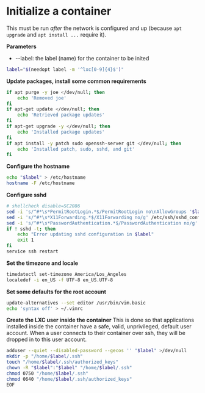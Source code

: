 # Initialize a container

This must be run *after* the network is configured and up (because `apt upgrade` and `apt install ...` require it).

**Parameters**
* --label: the label (name) for the container to be inited
```bash
label="$(needopt label -m '^lxc[0-9]{4}$')"
```

**Update packages, install some common requirements**
```bash
if apt purge -y joe </dev/null; then
    echo 'Removed joe'
fi
if apt-get update </dev/null; then
    echo 'Retrieved package updates'
fi
if apt-get upgrade -y </dev/null; then
    echo 'Installed package updates'
fi
if apt install -y patch sudo openssh-server git </dev/null; then
    echo 'Installed patch, sudo, sshd, and git'
fi
```

**Configure the hostname**
```bash
echo "$label" > /etc/hostname
hostname -F /etc/hostname
```

**Configure sshd**
```bash
# shellcheck disable=SC2086
sed -i 's/^#*\s*PermitRootLogin.*$/PermitRootLogin no\nAllowGroups '$label'/g' /etc/ssh/sshd_config
sed -i 's/^#*\s*X11Forwarding.*$/X11Forwarding no/g' /etc/ssh/sshd_config
sed -i 's/^#*\s*PasswordAuthentication.*$/PasswordAuthentication no/g' /etc/ssh/sshd_config
if ! sshd -t; then
    echo "Error updating sshd configuration in $label"
    exit 1
fi
service ssh restart
```

**Set the timezone and locale**
```bash
timedatectl set-timezone America/Los_Angeles
localedef -i en_US -f UTF-8 en_US.UTF-8
```

**Set some defaults for the root account**
```bash
update-alternatives --set editor /usr/bin/vim.basic
echo 'syntax off' > ~/.vimrc
```

**Create the LXC user inside the container**
This is done so that applications installed inside the container have a safe, valid, unprivileged, default user account. When a user connects to their container over ssh, they will be dropped in to this user account.
```bash
adduser --quiet --disabled-password --gecos '' "$label" >/dev/null
mkdir -p "/home/$label/.ssh"
touch "/home/$label/.ssh/authorized_keys"
chown -R "$label":"$label" "/home/$label/.ssh"
chmod 0750 "/home/$label/.ssh"
chmod 0640 "/home/$label/.ssh/authorized_keys"
EOF
```
